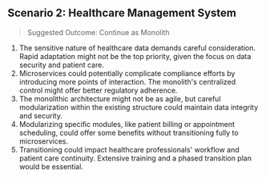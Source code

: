 ﻿## Scenario 2: Healthcare Management System

> Suggested Outcome: Continue as Monolith

1. The sensitive nature of healthcare data demands careful consideration. Rapid adaptation might not be the top priority, given the focus on data security and patient care.
2. Microservices could potentially complicate compliance efforts by introducing more points of interaction. The monolith's centralized control might offer better regulatory adherence.
3. The monolithic architecture might not be as agile, but careful modularization within the existing structure could maintain data integrity and security.
4. Modularizing specific modules, like patient billing or appointment scheduling, could offer some benefits without transitioning fully to microservices.
5. Transitioning could impact healthcare professionals' workflow and patient care continuity. Extensive training and a phased transition plan would be essential.
